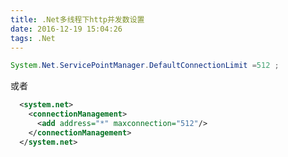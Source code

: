 ```yaml
---
title: .Net多线程下http并发数设置
date: 2016-12-19 15:04:26
tags: .Net
---
```


```java
System.Net.ServicePointManager.DefaultConnectionLimit =512 ;
```
或者
```xml
  <system.net>
    <connectionManagement>
      <add address="*" maxconnection="512"/>
    </connectionManagement>
  </system.net>
```
<!--more-->